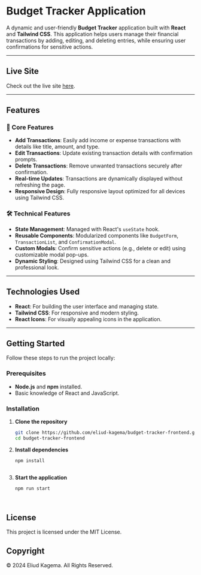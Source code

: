 # Budget Tracker Application

A dynamic and user-friendly **Budget Tracker** application built with **React** and **Tailwind CSS**. This application helps users manage their financial transactions by adding, editing, and deleting entries, while ensuring user confirmations for sensitive actions.

---

## Live Site
Check out the live site [here](https://eliud-kagema.github.io/budget-tracker-frontend/).

---


## Features

### 🌟 Core Features
- **Add Transactions**: Easily add income or expense transactions with details like title, amount, and type.
- **Edit Transactions**: Update existing transaction details with confirmation prompts.
- **Delete Transactions**: Remove unwanted transactions securely after confirmation.
- **Real-time Updates**: Transactions are dynamically displayed without refreshing the page.
- **Responsive Design**: Fully responsive layout optimized for all devices using Tailwind CSS.

### 🛠️ Technical Features
- **State Management**: Managed with React's `useState` hook.
- **Reusable Components**: Modularized components like `BudgetForm`, `TransactionList`, and `ConfirmationModal`.
- **Custom Modals**: Confirm sensitive actions (e.g., delete or edit) using customizable modal pop-ups.
- **Dynamic Styling**: Designed using Tailwind CSS for a clean and professional look.

---

## Technologies Used

- **React**: For building the user interface and managing state.
- **Tailwind CSS**: For responsive and modern styling.
- **React Icons**: For visually appealing icons in the application.


---

## Getting Started

Follow these steps to run the project locally:

### Prerequisites
- **Node.js** and **npm** installed.
- Basic knowledge of React and JavaScript.

### Installation

1. **Clone the repository**
   ```bash
   git clone https://github.com/eliud-kagema/budget-tracker-frontend.git
   cd budget-tracker-frontend


2. **Install dependencies**
      ```bash
    npm install



2. **Start the application**
      ```bash
    npm run start




## License
This project is licensed under the MIT License.


## Copyright
© 2024 Eliud Kagema. All Rights Reserved.
